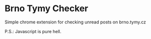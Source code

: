 # Brno Tymy Checker
Simple chrome extension for checking unread posts on brno.tymy.cz

P.S.: Javascript is pure hell.
